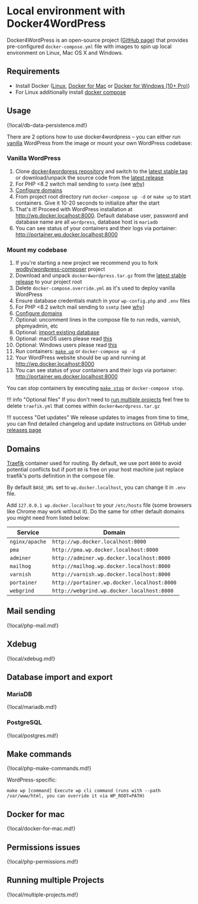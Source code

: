 # Local environment with Docker4WordPress

Docker4WordPress is an open-source project ([GitHub page](https://github.com/wodby/docker4wordpress)) that provides pre-configured `docker-compose.yml` file with images to spin up local environment on Linux, Mac OS X and Windows. 

## Requirements

* Install Docker ([Linux](https://docs.docker.com/engine/installation), [Docker for Mac](https://docs.docker.com/engine/installation/mac) or [Docker for Windows (10+ Pro)](https://docs.docker.com/engine/installation/windows))
* For Linux additionally install [docker compose](https://docs.docker.com/compose/install)

## Usage

{!local/db-data-persistence.md!}

There are 2 options how to use docker4wordpress – you can either run [vanilla](https://en.wikipedia.org/wiki/Vanilla_software) WordPress from the image or mount your own WordPress codebase:

### Vanilla WordPress

1. Clone [docker4wordpress repository](https://github.com/wodby/docker4wordpress) and switch to the [latest stable tag](https://github.com/wodby/docker4wordpress/releases) or download/unpack the source code from the [latest release](https://github.com/wodby/docker4wordpress/releases)
2. For PHP <8.2 switch mail sending to `ssmtp` (see [why](#mail-sending))
3. [Configure domains](#domains)
4. From project root directory run `docker-compose up -d` or `make up` to start containers. Give it 10-20 seconds to initialize after the start
5. That's it! Proceed with WordPress installation at http://wp.docker.localhost:8000. Default database user, password and database name are all `wordpress`, database host is `mariadb`
6. You can see status of your containers and their logs via portainer: http://portainer.wp.docker.localhost:8000

### Mount my codebase

1. If you're starting a new project we recommend you to fork [wodby/wordpress-composer](https://github.com/wodby/wordpress-composer) project
2. Download and unpack `docker4wordpress.tar.gz` from the [latest stable release](https://github.com/wodby/docker4wordpress/releases) to your project root
3. Delete `docker-compose.override.yml` as it's used to deploy vanilla WordPress
4. Ensure database credentials match in your `wp-config.php` and `.env` files
5. For PHP <8.2 switch mail sending to `ssmtp` (see [why](#mail-sending))
6. [Configure domains](#domains)
7. Optional: uncomment lines in the compose file to run redis, varnish, phpmyadmin, etc
8. Optional: [import existing database](#database-import-and-export)
9. Optional: macOS users please read [this](#docker-for-mac)
10. Optional: Windows users please read [this](#windows)
11. Run containers: [`make up`](#make-commands) or `docker-compose up -d`
12. Your WordPress website should be up and running at http://wp.docker.localhost:8000
13. You can see status of your containers and their logs via portainer: http://portainer.wp.docker.localhost:8000

You can stop containers by executing [`make stop`](#make-commands) or `docker-compose stop`.

!!! info "Optional files"
    If you don't need to [run multiple projects](#running-multiple-projects) feel free to delete `traefik.yml` that comes within `docker4wordpress.tar.gz`

!!! success "Get updates"
    We release updates to images from time to time, you can find detailed changelog and update instructions on GitHub under [releases page](https://github.com/wodby/docker4wordpress/releases)  
    
## Domains

[Traefik](https://hub.docker.com/_/traefik) container used for routing. By default, we use port `8000` to avoid potential conflicts but if port `80` is free on your host machine just replace traefik's ports definition in the compose file.

By default `BASE_URL` set to `wp.docker.localhost`, you can change it in `.env` file.

Add `127.0.0.1 wp.docker.localhost` to your `/etc/hosts` file (some browsers like Chrome may work without it). Do the same for other default domains you might need from listed below:  

| Service        | Domain                                      |
|----------------|---------------------------------------------|
| `nginx/apache` | `http://wp.docker.localhost:8000`           |
| `pma`          | `http://pma.wp.docker.localhost:8000`       |
| `adminer`      | `http://adminer.wp.docker.localhost:8000`   |
| `mailhog`      | `http://mailhog.wp.docker.localhost:8000`   |
| `varnish`      | `http://varnish.wp.docker.localhost:8000`   |
| `portainer`    | `http://portainer.wp.docker.localhost:8000` |
| `webgrind`     | `http://webgrind.wp.docker.localhost:8000`  |

## Mail sending

{!local/php-mail.md!}

## Xdebug

{!local/xdebug.md!}

## Database import and export

### MariaDB

{!local/mariadb.md!}

### PostgreSQL

{!local/postgres.md!}

## Make commands

{!local/php-make-commands.md!}

WordPress-specific:

```
make wp [command] Execute wp cli command (runs with --path /var/www/html, you can override it via WP_ROOT=PATH)
```

## Docker for mac

{!local/docker-for-mac.md!}

## Permissions issues

{!local/php-permissions.md!}

## Running multiple Projects

{!local/multiple-projects.md!}